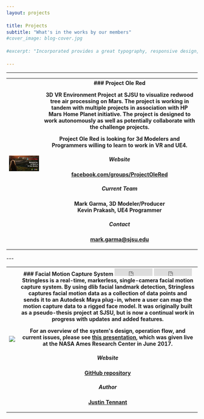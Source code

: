 ```yaml
---
layout: projects

title: Projects
subtitle: "What's in the works by our members"
#cover_image: blog-cover.jpg

#excerpt: "Incorporated provides a great typography, responsive design, author details, semantic markup and more."

---
```

---
<table>
 <tbody>
  <tr>
   <th class="project-img"><img src="/images/projects/project-ole-red.jpg"></th>
   <th>
<div markdown="1">
### Project Ole Red

3D VR Environment Project at SJSU to visualize redwood tree air processing on Mars. The project is working in tandem with multiple projects in association with HP Mars Home Planet initiative. The project is designed to work autonomously as well as potentially collaborate with the challenge projects.

Project Ole Red is looking for 3d Modelers and Programmers willing to learn to work in VR and UE4.

##### Website
[facebook.com/groups/ProjectOleRed](http://www.facebook.com/groups/ProjectOleRed)

##### Current Team
Mark Garma, 3D Modeler/Producer
<br>
Kevin Prakash, UE4 Programmer

##### Contact
[mark.garma@sjsu.edu](mailto:mark.garma@sjsu.edu)
</div>
   </th>
  </tr>
 </tbody>
</table>
<div markdown="1">
---
</div>
<table>
 <tbody>
  <tr>
   <th class="project-img"><img src="https://raw.githubusercontent.com/justint/stringless/master/stringless.gif"></th>
   <th>
    <div markdown="1">
### Facial Motion Capture System
<iframe src="https://ghbtns.com/github-btn.html?user=justint&repo=stringless&type=watch&count=true&v=2" frameborder="0" scrolling="0" width="100px" height="20px"></iframe> <iframe src="https://ghbtns.com/github-btn.html?user=justint&repo=stringless&type=star&count=true" frameborder="0" scrolling="0" width="100px" height="20px"></iframe>
Stringless is a real-time, markerless, single-camera facial motion capture system. By using dlib facial landmark detection, Stringless captures facial motion data as a collection of data points and sends it to an Autodesk Maya plug-in, where a user can map the motion capture data to a rigged face model. It was originally built as a pseudo-thesis project at SJSU, but is now a continual work in progress with updates and added features.

For an overview of the system's design, operation flow, and current issues, please see [this presentation](http://justintennant.me/Stringless_NASA_Presentation.pdf), which was given live at the NASA Ames Research Center in June 2017.

##### Website
[GitHub repository](https://github.com/justint/stringless)

##### Author
[Justin Tennant](http://justintennant.me/)
</div>
   </th>
  </tr>
 </tbody>
</table>


<!--
<div class="full zoomable"><img src="/images/projects/project-ole-red.jpg"></div>
### Project Ole Red

3D VR Environment Project at SJSU to visualize redwood tree air processing on Mars. The project is working in tandem with multiple projects in association with HP Mars Home Planet initiative. The project is designed to work autonomously as well as potentially collaborate with the challenge projects.

Project Ole Red is looking for 3d Modelers and Programmers willing to learn to work in VR and UE4.

##### Website
[facebook.com/groups/ProjectOleRed](http://www.facebook.com/groups/ProjectOleRed)

##### Current Team
Mark Garma, 3D Modeler/Producer
<br>
Kevin Prakash, UE4 Programmer

##### Contact
[mark.garma@sjsu.edu](mailto:mark.garma@sjsu.edu)

---

<div class="full zoomable"><img src="https://raw.githubusercontent.com/justint/stringless/master/stringless.gif"></div>
### Facial Motion Capture System
##### by Justin Tennant

Stringless is a real-time, markerless, single-camera facial motion capture system. By using dlib facial landmark detection, Stringless captures facial motion data as a collection of data points and sends it to an Autodesk Maya plug-in, where a user can map the motion capture data to a rigged face model. It was originally built as a pseudo-thesis project at SJSU, but is now a continual work in progress with updates and added features.

For an overview of the system's design, operation flow, and current issues, please see [this presentation](http://justintennant.me/Stringless_NASA_Presentation.pdf), which was given live at the NASA Ames Research Center in June 2017.

[View on GitHub](https://github.com/justint/stringless)
<iframe src="https://ghbtns.com/github-btn.html?user=justint&repo=stringless&type=watch&count=true&v=2" frameborder="0" scrolling="0" width="100px" height="20px"></iframe> <iframe src="https://ghbtns.com/github-btn.html?user=justint&repo=stringless&type=star&count=true" frameborder="0" scrolling="0" width="100px" height="20px"></iframe>
-->
